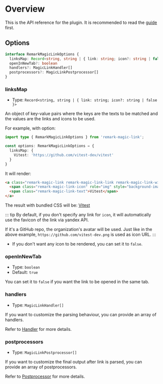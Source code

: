 # Overview

This is the API reference for the plugin. It is recommended to read the [guide](/guide/) first.


## Options

```ts
interface RemarkMagicLinkOptions {
  linksMap: Record<string, string | { link: string; icon?: string | false }>
  openInNewTab?: boolean
  handlers?: MagicLinkHandler[]
  postprocessors?: MagicLinkPostprocessor[]
}
```

### linksMap <Badge text="required" type="danger" />

- Type: `Record<string, string | { link: string; icon?: string | false }>`

An object of key-value pairs where the keys are the texts to be matched and the values are the links and icons to be used.

For example, with option:

```ts twoslash
import type { RemarkMagicLinkOptions } from 'remark-magic-link';

const options: RemarkMagicLinkOptions = {
  linksMap: {
    Vitest: 'https://github.com/vitest-dev/vitest'
  }
}
```

It will render:

```markdown
<a class="remark-magic-link remark-magic-link-link remark-magic-link-with-icon" href="https://github.com/vitest-dev/vitest" target="_blank">
  <span class="remark-magic-link-icon" role="img" style="background-image: url('https://github.com/vitest-dev.png')"></span>
  <span class="remark-magic-link-text">Vitest</span>
</a>
```

The result with bundled CSS will be: <span class="vp-style-raw"><a class="remark-magic-link remark-magic-link-link remark-magic-link-with-icon" href="https://github.com/vitest-dev/vitest" target="_blank">
<span class="remark-magic-link-icon" role="img" style="background-image: url('https://github.com/vitest-dev.png')"></span>
<span class="remark-magic-link-text">Vitest</span>
</a></span>

::: tip
By default, if you don't specify any link for `icon`, it will automatically use the favicon of the link via yandex API.

If it's a GitHub repo, the organization's avatar will be used. Just like in the above example, `https://github.com/vitest-dev.png` is used as icon URL.
:::

- If you don't want any icon to be rendered, you can set it to `false`.


### openInNewTab
- Type: `boolean`
- Default: `true`

You can set it to `false` if you want the link to be opened in the same tab.


### handlers

- Type: `MagicLinkHandler[]`

If you want to customize the parsing behaviour, you can provide an array of handlers.

Refer to [Handler](/api/handler) for more details.


### postprocessors

- Type: `MagicLinkPostprocessor[]`

If you want to customize the final output after link is parsed, you can provide an array of postprocessors.

Refer to [Postprocessor](/api/postprocessor) for more details.

